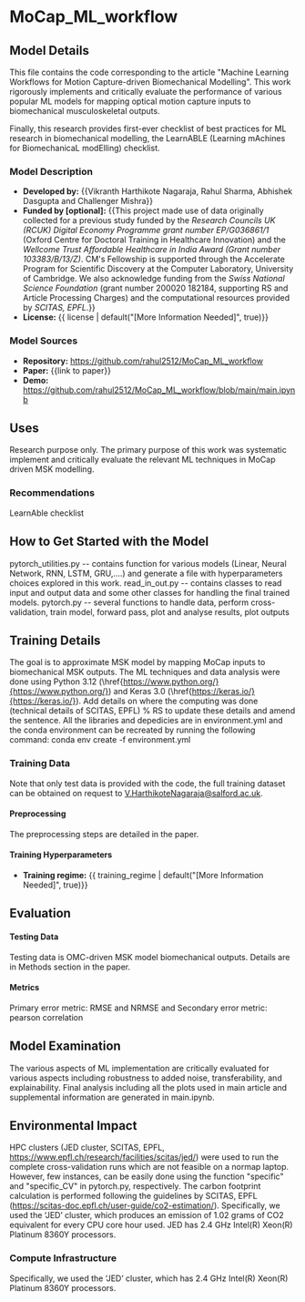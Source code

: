 # MoCap_ML_workflow


## Model Details
This file contains the code corresponding to the article "Machine Learning Workflows for Motion Capture-driven Biomechanical Modelling". 
This work rigorously implements and critically evaluate the performance of various popular ML models for mapping optical motion capture inputs to biomechanical musculoskeletal outputs.

Finally, this research provides first-ever checklist of best practices for ML research in biomechanical modelling, the LearnABLE (Learning mAchines for BiomechanicaL modElling) checklist.

### Model Description
- **Developed by:** {{Vikranth Harthikote Nagaraja, Rahul Sharma, Abhishek Dasgupta and Challenger Mishra}}
- **Funded by [optional]:** {{This project made use of data originally collected for a previous study funded by the _Research Councils UK (RCUK) Digital Economy Programme grant number EP/G036861/1_ (Oxford Centre for Doctoral Training in Healthcare Innovation) and the _Wellcome Trust Affordable Healthcare in India Award (Grant number 103383/B/13/Z)_. CM's Fellowship is supported through the Accelerate Program for Scientific Discovery at the Computer Laboratory, University of Cambridge. We also acknowledge funding from the _Swiss National Science Foundation_ (grant number 200020 182184, supporting RS and Article Processing Charges) and the computational resources provided by _SCITAS, EPFL_.}}
- **License:** {{ license | default("[More Information Needed]", true)}}

### Model Sources
- **Repository:** https://github.com/rahul2512/MoCap_ML_workflow
- **Paper:** {{link to paper}}
- **Demo:** https://github.com/rahul2512/MoCap_ML_workflow/blob/main/main.ipynb
  
## Uses
Research purpose only. The primary purpose of this work was systematic implement and critically evaluate the relevant ML techniques in MoCap driven MSK modelling. 

### Recommendations
LearnAble checklist 

## How to Get Started with the Model
pytorch_utilities.py -- contains function for various models (Linear, Neural Network, RNN, LSTM, GRU,....) and generate a file with hyperparameters choices explored in this work. 
read_in_out.py -- contains classes to read input and output data and some other classes for handling the final trained models. 
pytorch.py -- several functions to handle data, perform cross-validation, train model, forward pass, plot and analyse results, plot outputs

## Training Details
The goal is to approximate MSK model by mapping MoCap inputs to biomechanical MSK outputs.
The ML techniques and data analysis were done using Python 3.12 (\href{https://www.python.org/}{https://www.python.org/}) and Keras 3.0 (\href{https://keras.io/}{https://keras.io/}). Add details on where the computing was done (technical details of SCITAS, EPFL) % RS to update these details and amend the sentence.
All the libraries and depedicies are in environment.yml and the conda environment can be recreated by running the following command:
conda env create -f environment.yml

### Training Data
Note that only test data is provided with the code, the full training dataset can be obtained on request to V.HarthikoteNagaraja@salford.ac.uk.

#### Preprocessing
The preprocessing steps are detailed in the paper. 

#### Training Hyperparameters
- **Training regime:** {{ training_regime | default("[More Information Needed]", true)}} <!--fp32, fp16 mixed precision, bf16 mixed precision, bf16 non-mixed precision, fp16 non-mixed precision, fp8 mixed precision -->

## Evaluation
#### Testing Data
Testing data is OMC-driven MSK model biomechanical outputs. Details are in Methods section in the paper.

#### Metrics
Primary error metric: RMSE and NRMSE and Secondary error metric: pearson correlation

## Model Examination
The various aspects of ML implementation are critically evaluated for various aspects including robustness to added noise, transferability, and explainability.
Final analysis including all the plots used in main article and supplemental information are generated in main.ipynb. 

## Environmental Impact
HPC clusters (JED cluster, SCITAS, EPFL, https://www.epfl.ch/research/facilities/scitas/jed/)  were used to run the complete cross-validation runs which are not feasible on a normap laptop. However, few instances, can be easily done using the function "specific" and "specific_CV" in pytorch.py, respectively. 
The carbon footprint calculation is performed following the guidelines by SCITAS, EPFL (https://scitas-doc.epfl.ch/user-guide/co2-estimation/). 
Specifically, we used the ‘JED’ cluster, which produces an emission of 1.02 grams of CO2 equivalent for every CPU core hour used. JED has 2.4 GHz Intel(R) Xeon(R) Platinum 8360Y processors.

### Compute Infrastructure
Specifically, we used the ‘JED’ cluster, which has 2.4 GHz Intel(R) Xeon(R) Platinum 8360Y processors.

